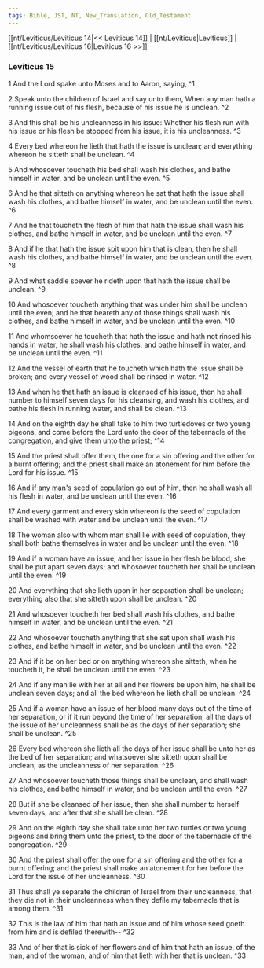 ```yaml
---
tags: Bible, JST, NT, New_Translation, Old_Testament
---
```


[[nt/Leviticus/Leviticus 14|<< Leviticus 14]] | [[nt/Leviticus|Leviticus]] | [[nt/Leviticus/Leviticus 16|Leviticus 16 >>]]

### Leviticus 15

1 And the Lord spake unto Moses and to Aaron, saying,  ^1

2 Speak unto the children of Israel and say unto them, When any man hath a running issue out of his flesh, because of his issue he is unclean.  ^2

3 And this shall be his uncleanness in his issue: Whether his flesh run with his issue or his flesh be stopped from his issue, it is his uncleanness.  ^3

4 Every bed whereon he lieth that hath the issue is unclean; and everything whereon he sitteth shall be unclean.  ^4

5 And whosoever toucheth his bed shall wash his clothes, and bathe himself in water, and be unclean until the even.  ^5

6 And he that sitteth on anything whereon he sat that hath the issue shall wash his clothes, and bathe himself in water, and be unclean until the even.  ^6

7 And he that toucheth the flesh of him that hath the issue shall wash his clothes, and bathe himself in water, and be unclean until the even.  ^7

8 And if he that hath the issue spit upon him that is clean, then he shall wash his clothes, and bathe himself in water, and be unclean until the even.  ^8

9 And what saddle soever he rideth upon that hath the issue shall be unclean.  ^9

10 And whosoever toucheth anything that was under him shall be unclean until the even; and he that beareth any of those things shall wash his clothes, and bathe himself in water, and be unclean until the even.  ^10

11 And whomsoever he toucheth that hath the issue and hath not rinsed his hands in water, he shall wash his clothes, and bathe himself in water, and be unclean until the even.  ^11

12 And the vessel of earth that he toucheth which hath the issue shall be broken; and every vessel of wood shall be rinsed in water.  ^12

13 And when he that hath an issue is cleansed of his issue, then he shall number to himself seven days for his cleansing, and wash his clothes, and bathe his flesh in running water, and shall be clean.  ^13

14 And on the eighth day he shall take to him two turtledoves or two young pigeons, and come before the Lord unto the door of the tabernacle of the congregation, and give them unto the priest;  ^14

15 And the priest shall offer them, the one for a sin offering and the other for a burnt offering; and the priest shall make an atonement for him before the Lord for his issue.  ^15

16 And if any man\'s seed of copulation go out of him, then he shall wash all his flesh in water, and be unclean until the even.  ^16

17 And every garment and every skin whereon is the seed of copulation shall be washed with water and be unclean until the even.  ^17

18 The woman also with whom man shall lie with seed of copulation, they shall both bathe themselves in water and be unclean until the even.  ^18

19 And if a woman have an issue, and her issue in her flesh be blood, she shall be put apart seven days; and whosoever toucheth her shall be unclean until the even.  ^19

20 And everything that she lieth upon in her separation shall be unclean; everything also that she sitteth upon shall be unclean.  ^20

21 And whosoever toucheth her bed shall wash his clothes, and bathe himself in water, and be unclean until the even.  ^21

22 And whosoever toucheth anything that she sat upon shall wash his clothes, and bathe himself in water, and be unclean until the even.  ^22

23 And if it be on her bed or on anything whereon she sitteth, when he toucheth it, he shall be unclean until the even.  ^23

24 And if any man lie with her at all and her flowers be upon him, he shall be unclean seven days; and all the bed whereon he lieth shall be unclean.  ^24

25 And if a woman have an issue of her blood many days out of the time of her separation, or if it run beyond the time of her separation, all the days of the issue of her uncleanness shall be as the days of her separation; she shall be unclean.  ^25

26 Every bed whereon she lieth all the days of her issue shall be unto her as the bed of her separation; and whatsoever she sitteth upon shall be unclean, as the uncleanness of her separation.  ^26

27 And whosoever toucheth those things shall be unclean, and shall wash his clothes, and bathe himself in water, and be unclean until the even.  ^27

28 But if she be cleansed of her issue, then she shall number to herself seven days, and after that she shall be clean.  ^28

29 And on the eighth day she shall take unto her two turtles or two young pigeons and bring them unto the priest, to the door of the tabernacle of the congregation.  ^29

30 And the priest shall offer the one for a sin offering and the other for a burnt offering; and the priest shall make an atonement for her before the Lord for the issue of her uncleanness.  ^30

31 Thus shall ye separate the children of Israel from their uncleanness, that they die not in their uncleanness when they defile my tabernacle that is among them.  ^31

32 This is the law of him that hath an issue and of him whose seed goeth from him and is defiled therewith\--  ^32

33 And of her that is sick of her flowers and of him that hath an issue, of the man, and of the woman, and of him that lieth with her that is unclean.  ^33

 
